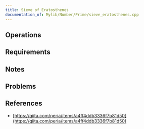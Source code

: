 ```yaml
---
title: Sieve of Eratosthenes
documentation_of: Mylib/Number/Prime/sieve_eratosthenes.cpp
---
```


## Operations

## Requirements

## Notes

## Problems

## References

- [https://qiita.com/peria/items/a4ff4ddb3336f7b81d50](https://qiita.com/peria/items/a4ff4ddb3336f7b81d50)

